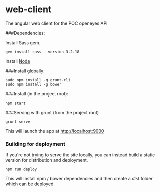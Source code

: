 web-client
===============

The angular web client for the POC openeyes API

###Dependencies:

Install Sass gem.

```
gem install sass --version 3.2.18
```

Install [Node](http://nodejs.org/download/)

###Install globally:

```
sudo npm install -g grunt-cli
sudo npm install -g bower
```

###Install (in the project root):

```
npm start
```

###Serving with grunt (from the project root)

```
grunt serve
```

This will launch the app at [http://localhost:9000](http://localhost:9000)

### Building for deployment

If you're not trying to serve the site locally, you can instead build a static version for distribution and deployment.

```
npm run deploy
```

This will install npm / bower dependencies and then create a *dist* folder which can be deployed.

